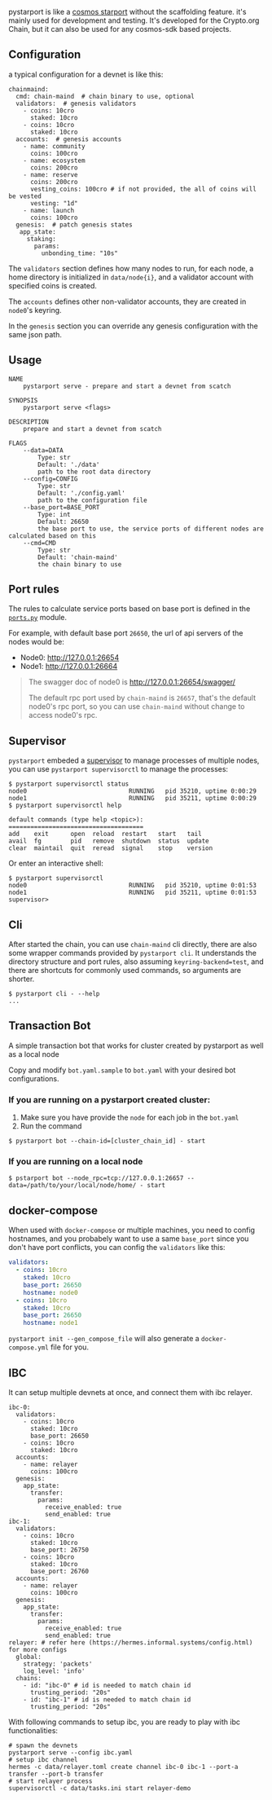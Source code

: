 pystarport is like a [cosmos starport](https://github.com/tendermint/starport)
without the scaffolding feature. it's mainly used for development and testing. It's developed for the Crypto.org Chain, but
it can also be used for any cosmos-sdk based projects.

## Configuration

a typical configuration for a devnet is like this:

```
chainmaind:
  cmd: chain-maind  # chain binary to use, optional
  validators:  # genesis validators
    - coins: 10cro
      staked: 10cro
    - coins: 10cro
      staked: 10cro
  accounts:  # genesis accounts
    - name: community
      coins: 100cro
    - name: ecosystem
      coins: 200cro
    - name: reserve
      coins: 200cro
      vesting_coins: 100cro # if not provided, the all of coins will be vested
      vesting: "1d"
    - name: launch
      coins: 100cro
  genesis:  # patch genesis states
   app_state:
     staking:
       params:
         unbonding_time: "10s"
```

The `validators` section defines how many nodes to run, for each node, a home directory is initialized in
`data/node{i}`, and a validator account with specified coins is created.

The `accounts` defines other non-validator accounts, they are created in `node0`'s keyring.

In the `genesis` section you can override any genesis configuration with the same json path.

## Usage

```
NAME
    pystarport serve - prepare and start a devnet from scatch

SYNOPSIS
    pystarport serve <flags>

DESCRIPTION
    prepare and start a devnet from scatch

FLAGS
    --data=DATA
        Type: str
        Default: './data'
        path to the root data directory
    --config=CONFIG
        Type: str
        Default: './config.yaml'
        path to the configuration file
    --base_port=BASE_PORT
        Type: int
        Default: 26650
        the base port to use, the service ports of different nodes are calculated based on this
    --cmd=CMD
        Type: str
        Default: 'chain-maind'
        the chain binary to use
```

## Port rules

The rules to calculate service ports based on base port is defined in the
[`ports.py`](https://github.com/crypto-org-chain/chain-main/blob/master/pystarport/pystarport/ports.py) module.

For example, with default base port `26650`, the url of api servers of the nodes would be:

- Node0: http://127.0.0.1:26654
- Node1: http://127.0.0.1:26664

> The swagger doc of node0 is http://127.0.0.1:26654/swagger/
>
> The default rpc port used by `chain-maind` is `26657`, that's the default node0's rpc port, so you can use
> `chain-maind` without change to access node0's rpc.

## Supervisor

`pystarport` embeded a [supervisor](http://supervisord.org/) to manage processes of multiple nodes, you can use
`pystarport supervisorctl` to manage the processes:

```
$ pystarport supervisorctl status
node0                            RUNNING   pid 35210, uptime 0:00:29
node1                            RUNNING   pid 35211, uptime 0:00:29
$ pystarport supervisorctl help

default commands (type help <topic>):
=====================================
add    exit      open  reload  restart   start   tail
avail  fg        pid   remove  shutdown  status  update
clear  maintail  quit  reread  signal    stop    version
```

Or enter an interactive shell:

```
$ pystarport supervisorctl
node0                            RUNNING   pid 35210, uptime 0:01:53
node1                            RUNNING   pid 35211, uptime 0:01:53
supervisor>
```

## Cli

After started the chain, you can use `chain-maind` cli directly, there are also some wrapper commands provided by
`pystarport cli`. It understands the directory structure and port rules, also assuming `keyring-backend=test`, and there
are shortcuts for commonly used commands, so arguments are shorter.

```
$ pystarport cli - --help
...
```

## Transaction Bot

A simple transaction bot that works for cluster created by pystarport as well as a local node

Copy and modify `bot.yaml.sample` to `bot.yaml` with your desired bot configurations.

### If you are running on a pystarport created cluster:
1. Make sure you have provide the `node` for each job in the `bot.yaml`
2. Run the command
```
$ pystarport bot --chain-id=[cluster_chain_id] - start
```

### If you are running on a local node
```
$ pstarport bot --node_rpc=tcp://127.0.0.1:26657 --data=/path/to/your/local/node/home/ - start
```

## docker-compose

When used with `docker-compose` or multiple machines, you need to config hostnames, and you probabely want to use a same
`base_port` since you don't have port conflicts, you can config the `validators` like this:

```yaml
validators:
  - coins: 10cro
    staked: 10cro
    base_port: 26650
    hostname: node0
  - coins: 10cro
    staked: 10cro
    base_port: 26650
    hostname: node1
```

`pystarport init --gen_compose_file` will also generate a `docker-compose.yml` file for you.

## IBC

It can setup multiple devnets at once, and connect them with ibc relayer.

```
ibc-0:
  validators:
    - coins: 10cro
      staked: 10cro
      base_port: 26650
    - coins: 10cro
      staked: 10cro
  accounts:
    - name: relayer
      coins: 100cro
  genesis:
    app_state:
      transfer:
        params:
          receive_enabled: true
          send_enabled: true
ibc-1:
  validators:
    - coins: 10cro
      staked: 10cro
      base_port: 26750
    - coins: 10cro
      staked: 10cro
      base_port: 26760
  accounts:
    - name: relayer
      coins: 100cro
  genesis:
    app_state:
      transfer:
        params:
          receive_enabled: true
          send_enabled: true
relayer: # refer here (https://hermes.informal.systems/config.html) for more configs
  global:
    strategy: 'packets'
    log_level: 'info'
  chains:
    - id: "ibc-0" # id is needed to match chain id
      trusting_period: "20s"
    - id: "ibc-1" # id is needed to match chain id
      trusting_period: "20s"

```

With following commands to setup ibc, you are ready to play with ibc functionalities:

```
# spawn the devnets
pystarport serve --config ibc.yaml
# setup ibc channel
hermes -c data/relayer.toml create channel ibc-0 ibc-1 --port-a transfer --port-b transfer
# start relayer process
supervisorctl -c data/tasks.ini start relayer-demo
```
